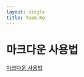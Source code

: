 ```yaml
---
layout: single
title: Team-Ko
---
```


# 마크다운 사용법
[마크다운 사용법](https://post.naver.com/viewer/postView.nhn?volumeNo=24627214&memberNo=42458017"링크")
